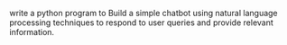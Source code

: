 write a python program to Build a simple chatbot using natural language processing techniques to respond to user queries and provide relevant information.
